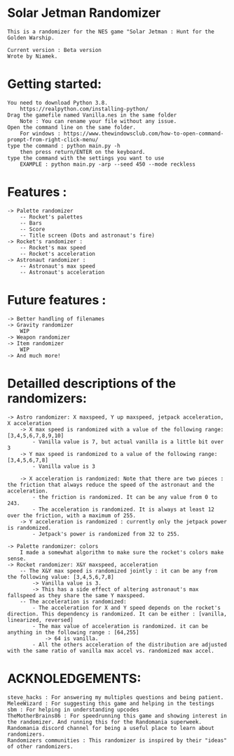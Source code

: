 # Solar Jetman Randomizer
    This is a randomizer for the NES game "Solar Jetman : Hunt for the Golden Warship.

    Current version : Beta version
    Wrote by Niamek.

# Getting started:
    You need to download Python 3.8.
        https://realpython.com/installing-python/
    Drag the gamefile named Vanilla.nes in the same folder
        Note : You can rename your file without any issue.
    Open the command line on the same folder.
        For windows : https://www.thewindowsclub.com/how-to-open-command-prompt-from-right-click-menu/
    type the command : python main.py -h
        then press return/ENTER on the keyboard.
    type the command with the settings you want to use
        EXAMPLE : python main.py -arp --seed 450 --mode reckless

# Features :
    -> Palette randomizer
        -- Rocket's palettes
        -- Bars
        -- Score
        -- Title screen (Dots and astronaut's fire)
    -> Rocket's randomizer :
        -- Rocket's max speed
        -- Rocket's acceleration
    -> Astronaut randomizer :
        -- Astronaut's max speed
        -- Astronaut's acceleration


# Future features :
    -> Better handling of filenames
    -> Gravity randomizer
        WIP
    -> Weapon randomizer
    -> Item randomizer
        WIP
    -> And much more!


# Detailled descriptions of the randomizers:
    -> Astro randomizer: X maxspeed, Y up maxspeed, jetpack acceleration, X acceleration
        -> X max speed is randomized with a value of the following range: [3,4,5,6,7,8,9,10]
            - Vanilla value is 7, but actual vanilla is a little bit over 3
        -> Y max speed is randomized to a value of the following range: [3,4,5,6,7,8]
            - Vanilla value is 3

        -> X acceleration is randomized: Note that there are two pieces : the friction that always reduce the speed of the astronaut and the acceleration.
            - the friction is randomized. It can be any value from 0 to 243.
            - The acceleration is randomized. It is always at least 12 over the friction, with a maximum of 255.
        -> Y acceleration is randomized : currently only the jetpack power is randomized.
            - Jetpack's power is randomized from 32 to 255.
             
    -> Palette randomizer: colors
        I made a somewhat algorithm to make sure the rocket's colors make sense.
    -> Rocket randomizer: X&Y maxspeed, acceleration
        -- The X&Y max speed is randomized jointly : it can be any from the following value: [3,4,5,6,7,8]
            -> Vanilla value is 3.
            -> This has a side effect of altering astronaut's max fallspeed as they share the same Y maxspeed.
        -- The acceleration is randomized:
            - The acceleration for X and Y speed depends on the rocket's direction. This dependency is randomized. It can be either : [vanilla, linearized, reversed]
            - The max value of acceleration is randomized. it can be anything in the following range : [64,255]
                -> 64 is vanilla.
            - All the others acceleration of the distribution are adjusted with the same ratio of vanilla max accel vs. randomized max accel.

# ACKNOLEDGEMENTS:
    steve_hacks : For answering my multiples questions and being patient.
    MeleeWizard : For suggesting this game and helping in the testings
    sbm : For helping in understanding upcodes
    TheMotherBrains86 : For speedrunning this game and showing interest in the randomizer. And running this for the Randomania superweek.
    Randomania discord channel for being a useful place to learn about randomizers.
    Randomizers communities : This randomizer is inspired by their "ideas" of other randomizers.